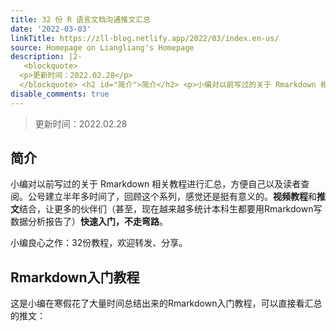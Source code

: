 ```yaml
---
title: 32 份 R 语言文档沟通推文汇总
date: '2022-03-03'
linkTitle: https://zll-blog.netlify.app/2022/03/index.en-us/
source: Homepage on Liangliang's Homepage
description: |2-
   <blockquote>
  <p>更新时间：2022.02.28</p>
  </blockquote> <h2 id="简介">简介</h2> <p>小编对以前写过的关于 Rmarkdown 相关教程进行汇总，方便自己以及读者查阅。公号建立半年多时间了，回顾这个系列，感觉还是挺有意义的。<strong>视频教程</strong>和<strong>推文</strong>结合，让更多的伙伴们（甚至，现在越来越多统计本科生都要用Rmarkdown写数据分析报告了）<strong>快速入门，不走弯路</strong>。</p> <p>小编良心之作：32份教程，欢迎转发、分享。</p> <h2 id="rmarkdown入门教程">Rmarkdown入门教程</h2> <p>这是小编在寒假花了大量时间总结出来的Rmarkdown入门教程，可以直接看汇总的推文：</p> <p><a href="http://mp.weixin.qq.com/s?__biz=MzI1NjUwMjQxMQ==&amp;mid=2247493762&amp;idx=1&amp;sn=b70a531122d0ee57fda44f0fbc9c742d&amp;chksm=ea271766dd509e7 ...
disable_comments: true
---
```

 <blockquote>
<p>更新时间：2022.02.28</p>
</blockquote> <h2 id="简介">简介</h2> <p>小编对以前写过的关于 Rmarkdown 相关教程进行汇总，方便自己以及读者查阅。公号建立半年多时间了，回顾这个系列，感觉还是挺有意义的。<strong>视频教程</strong>和<strong>推文</strong>结合，让更多的伙伴们（甚至，现在越来越多统计本科生都要用Rmarkdown写数据分析报告了）<strong>快速入门，不走弯路</strong>。</p> <p>小编良心之作：32份教程，欢迎转发、分享。</p> <h2 id="rmarkdown入门教程">Rmarkdown入门教程</h2> <p>这是小编在寒假花了大量时间总结出来的Rmarkdown入门教程，可以直接看汇总的推文：</p> <p><a href="http://mp.weixin.qq.com/s?__biz=MzI1NjUwMjQxMQ==&amp;mid=2247493762&amp;idx=1&amp;sn=b70a531122d0ee57fda44f0fbc9c742d&amp;chksm=ea271766dd509e7 ...